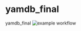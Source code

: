 # yamdb_final
yamdb_final
![example workflow](https://github.com/theivlev/yambd_final/actions/workflows/yamdb_workflow.yml/badge.svg)